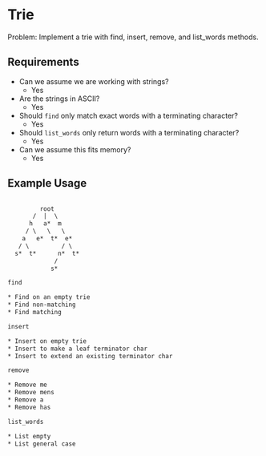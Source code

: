 # Trie

Problem: Implement a trie with find, insert, remove, and list_words methods.

## Requirements

- Can we assume we are working with strings?
  - Yes
- Are the strings in ASCII?
  - Yes
- Should `find` only match exact words with a terminating character?
  - Yes
- Should `list_words` only return words with a terminating character?
  - Yes
- Can we assume this fits memory?
  - Yes

## Example Usage

```txt

         root
       /  |  \
      h   a*  m
     / \   \   \
    a   e*  t*  e*
   / \         / \
  s*  t*      n*  t*
             /
            s*

find

* Find on an empty trie
* Find non-matching
* Find matching

insert

* Insert on empty trie
* Insert to make a leaf terminator char
* Insert to extend an existing terminator char

remove

* Remove me
* Remove mens
* Remove a
* Remove has

list_words

* List empty
* List general case
```

